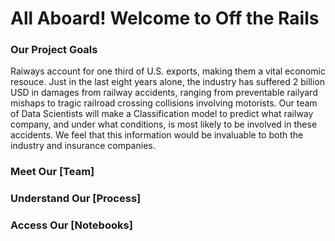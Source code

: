 # All Aboard! Welcome to Off the Rails



### Our Project Goals

Raiways account for one third of U.S. exports, making them a vital economic resouce. Just in the last eight years alone, the industry has suffered 2 billion USD in damages from railway accidents, ranging from preventable railyard mishaps to tragic railroad crossing collisions involving motorists. Our team of Data Scientists will make a Classification model to predict what railway company, and under what conditions, is most likely to be involved in these accidents. We feel that this information would be invaluable to both the industry and insurance companies.


### Meet Our [Team]


### Understand Our [Process]


### Access Our [Notebooks]